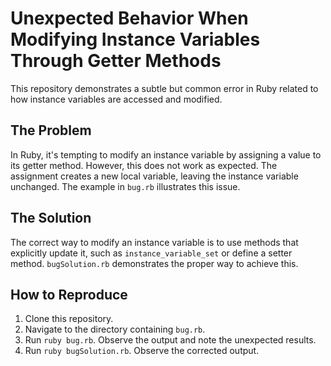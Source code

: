 # Unexpected Behavior When Modifying Instance Variables Through Getter Methods

This repository demonstrates a subtle but common error in Ruby related to how instance variables are accessed and modified.

## The Problem

In Ruby, it's tempting to modify an instance variable by assigning a value to its getter method. However, this does not work as expected. The assignment creates a new local variable, leaving the instance variable unchanged.  The example in `bug.rb` illustrates this issue.

## The Solution

The correct way to modify an instance variable is to use methods that explicitly update it, such as `instance_variable_set` or define a setter method.  `bugSolution.rb` demonstrates the proper way to achieve this.

## How to Reproduce

1. Clone this repository.
2. Navigate to the directory containing `bug.rb`.
3. Run `ruby bug.rb`. Observe the output and note the unexpected results.
4. Run `ruby bugSolution.rb`. Observe the corrected output.
